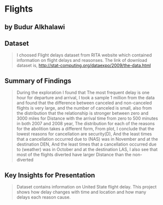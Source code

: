 # Flights

## by Budur Alkhalawi


## Dataset

> I choosed Flight delays dataset from RITA website which contained information on flight delays and reasonses. The link of download dataset is,
http://stat-computing.org/dataexpo/2009/the-data.html


## Summary of Findings

> During the exploration I found that The most frequent delay is one hour for departure and arrival, I took a sample 1 million from the data and found that the difference between canceled and non-canceled flights is very large, and the number of canceled is small, also from the distribution that the relationship is stronger between zero and 3000 miles for Distance with the arrival time from zero to 500 minutes in both 2007 and 2008 year, The distribution for each of the reasons for the abolition takes a different form, From plot, I conclude that the lowest reasons for cancellation are security(D), And the least times that a cancellation occurred due to (NAS) was in November and at the destination DEN, And the least times that a cancellation occurred due to (weather) was in October and at the destination LAS,  I also see that most of the flights diverted have larger Distance than the non-diverted


## Key Insights for Presentation

> Dataset contains information on United State flight delay. This project shows how delay changes with time and location and how many delays each reason cause. 